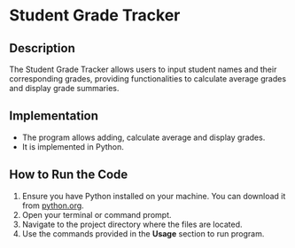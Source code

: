 # Student Grade Tracker

## Description
The Student Grade Tracker allows users to input student names and their corresponding grades, providing functionalities to calculate average grades and display grade summaries.

## Implementation
- The program allows adding, calculate average and display grades.
- It is implemented in Python.

## How to Run the Code

1. Ensure you have Python installed on your machine. You can download it from [python.org](https://www.python.org/).
2. Open your terminal or command prompt.
3. Navigate to the project directory where the files are located.
4. Use the commands provided in the **Usage** section to run program.
